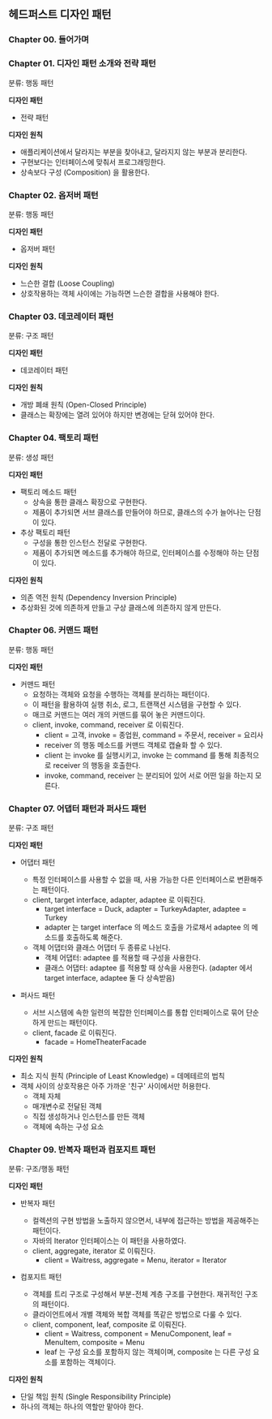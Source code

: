 ## 헤드퍼스트 디자인 패턴
### Chapter 00. 들어가며
### Chapter 01. 디자인 패턴 소개와 전략 패턴
분류: 행동 패턴

**디자인 패턴**
- 전략 패턴

**디자인 원칙**
- 애플리케이션에서 달라지는 부분을 찾아내고, 달라지지 않는 부분과 분리한다.
- 구현보다는 인터페이스에 맞춰서 프로그래밍한다.
- 상속보다 구성 (Composition) 을 활용한다.

### Chapter 02. 옵저버 패턴
분류: 행동 패턴

**디자인 패턴**
- 옵저버 패턴

**디자인 원칙**
- 느슨한 결합 (Loose Coupling)
- 상호작용하는 객체 사이에는 가능하면 느슨한 결합을 사용해야 한다.

### Chapter 03. 데코레이터 패턴
분류: 구조 패턴

**디자인 패턴**
- 데코레이터 패턴

**디자인 원칙**
- 개방 폐쇄 원칙 (Open-Closed Principle)
- 클래스는 확장에는 열려 있어야 하지만 변경에는 닫혀 있어야 한다.

### Chapter 04. 팩토리 패턴
분류: 생성 패턴

**디자인 패턴**
- 팩토리 메소드 패턴
  - 상속을 통한 클래스 확장으로 구현한다.
  - 제품이 추가되면 서브 클래스를 만들어야 하므로, 클래스의 수가 늘어나는 단점이 있다.
- 추상 팩토리 패턴
  - 구성을 통한 인스턴스 전달로 구현한다.
  - 제품이 추가되면 메소드를 추가해야 하므로, 인터페이스를 수정해야 하는 단점이 있다.

**디자인 원칙**
- 의존 역전 원칙 (Dependency Inversion Principle)
- 추상화된 것에 의존하게 만들고 구상 클래스에 의존하지 않게 만든다.

### Chapter 06. 커맨드 패턴
분류: 행동 패턴

**디자인 패턴**
- 커맨드 패턴
  - 요청하는 객체와 요청을 수행하는 객체를 분리하는 패턴이다.
  - 이 패턴을 활용하여 실행 취소, 로그, 트랜잭션 시스템을 구현할 수 있다.
  - 매크로 커맨드는 여러 개의 커맨드를 묶어 놓은 커맨드이다.
  - client, invoke, command, receiver 로 이뤄진다.
    - client = 고객, invoke = 종업원, command = 주문서, receiver = 요리사
    - receiver 의 행동 메소드를 커맨드 객체로 캡슐화 할 수 있다.
    - client 는 invoke 를 실행시키고, invoke 는 command 를 통해 최종적으로 receiver 의 행동을 호출한다.
    - invoke, command, receiver 는 분리되어 있어 서로 어떤 일을 하는지 모른다.
  
### Chapter 07. 어댑터 패턴과 퍼사드 패턴
분류: 구조 패턴  

**디자인 패턴**
- 어댑터 패턴
  - 특정 인터페이스를 사용할 수 없을 때, 사용 가능한 다른 인터페이스로 변환해주는 패턴이다.
  - client, target interface, adapter, adaptee 로 이뤄진다.
    - target interface = Duck, adapter = TurkeyAdapter, adaptee = Turkey
    - adapter 는 target interface 의 메소드 호출을 가로채서 adaptee 의 메소드를 호출하도록 해준다.
  - 객체 어댑터와 클래스 어댑터 두 종류로 나뉜다.
    - 객체 어댑터: adaptee 를 적용할 때 구성을 사용한다.
    - 클래스 어댑터: adaptee 를 적용할 때 상속을 사용한다. (adapter 에서 target interface, adaptee 둘 다 상속받음)

- 퍼사드 패턴
  - 서브 시스템에 속한 일련의 복잡한 인터페이스를 통합 인터페이스로 묶어 단순하게 만드는 패턴이다.
  - client, facade 로 이뤄진다.
    - facade = HomeTheaterFacade

**디자인 원칙**
- 최소 지식 원칙 (Principle of Least Knowledge) = 데메테르의 법칙
- 객체 사이의 상호작용은 아주 가까운 '친구' 사이에서만 허용한다.
  - 객체 자체
  - 매개변수로 전달된 객체
  - 직접 생성하거나 인스턴스를 만든 객체
  - 객체에 속하는 구성 요소

### Chapter 09. 반복자 패턴과 컴포지트 패턴
분류: 구조/행동 패턴

**디자인 패턴**
- 반복자 패턴
  - 컬렉션의 구현 방법을 노출하지 않으면서, 내부에 접근하는 방법을 제공해주는 패턴이다.
  - 자바의 Iterator 인터페이스는 이 패턴을 사용하였다.
  - client, aggregate, iterator 로 이뤄진다.
    - client = Waitress, aggregate = Menu, iterator = Iterator

- 컴포지트 패턴
  - 객체를 트리 구조로 구성해서 부분-전체 계층 구조를 구현한다. 재귀적인 구조의 패턴이다.
  - 클라이언트에서 개별 객체와 복합 객체를 똑같은 방법으로 다룰 수 있다.
  - client, component, leaf, composite 로 이뤄진다.
    - client = Waitress, component = MenuComponent, leaf = MenuItem, composite = Menu
    - leaf 는 구성 요소를 포함하지 않는 객체이며, composite 는 다른 구성 요소를 포함하는 객체이다.

**디자인 원칙**
- 단일 책임 원칙 (Single Responsibility Principle)
- 하나의 객체는 하나의 역할만 맡아야 한다.